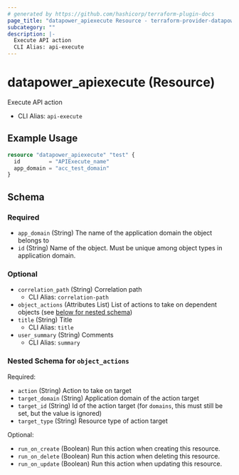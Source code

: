 ```yaml
---
# generated by https://github.com/hashicorp/terraform-plugin-docs
page_title: "datapower_apiexecute Resource - terraform-provider-datapower"
subcategory: ""
description: |-
  Execute API action
  CLI Alias: api-execute
---
```


# datapower_apiexecute (Resource)

Execute API action
  - CLI Alias: `api-execute`

## Example Usage

```terraform
resource "datapower_apiexecute" "test" {
  id         = "APIExecute_name"
  app_domain = "acc_test_domain"
}
```

<!-- schema generated by tfplugindocs -->
## Schema

### Required

- `app_domain` (String) The name of the application domain the object belongs to
- `id` (String) Name of the object. Must be unique among object types in application domain.

### Optional

- `correlation_path` (String) Correlation path
  - CLI Alias: `correlation-path`
- `object_actions` (Attributes List) List of actions to take on dependent objects (see [below for nested schema](#nestedatt--object_actions))
- `title` (String) Title
  - CLI Alias: `title`
- `user_summary` (String) Comments
  - CLI Alias: `summary`

<a id="nestedatt--object_actions"></a>
### Nested Schema for `object_actions`

Required:

- `action` (String) Action to take on target
- `target_domain` (String) Application domain of the action target
- `target_id` (String) Id of the action target (for `domains`, this must still be set, but the value is ignored)
- `target_type` (String) Resource type of action target

Optional:

- `run_on_create` (Boolean) Run this action when creating this resource.
- `run_on_delete` (Boolean) Run this action when deleting this resource.
- `run_on_update` (Boolean) Run this action when updating this resource.
